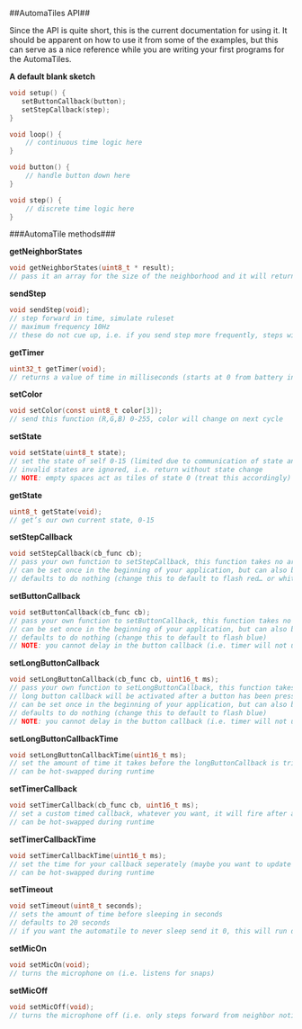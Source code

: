 ##AutomaTiles API##

Since the API is quite short, this is the current documentation for using it. It should be apparent on how to use it from some of the examples, but this can serve as a nice reference while you are writing your first programs for the AutomaTiles. 

**A default blank sketch**
```c
void setup() {  
   setButtonCallback(button); 
   setStepCallback(step);
}

void loop() {
	// continuous time logic here
}

void button() {
	// handle button down here
}

void step() {
	// discrete time logic here
}

```

###AutomaTile methods###

**getNeighborStates**
```c
void getNeighborStates(uint8_t * result);
// pass it an array for the size of the neighborhood and it will return each neighbor’s state in that array. 
```
**sendStep**
```c
void sendStep(void);
// step forward in time, simulate ruleset
// maximum frequency 10Hz
// these do not cue up, i.e. if you send step more frequently, steps will be dropped 
```
**getTimer**
```c
uint32_t getTimer(void);
// returns a value of time in milliseconds (starts at 0 from battery in) 
```
**setColor**
```c
void setColor(const uint8_t color[3]);
// send this function (R,G,B) 0-255, color will change on next cycle 
```
**setState**
```c
void setState(uint8_t state);
// set the state of self 0-15 (limited due to communication of state and step frequency)
// invalid states are ignored, i.e. return without state change
// NOTE: empty spaces act as tiles of state 0 (treat this accordingly) 
```
**getState**
```c
uint8_t getState(void);
// get’s our own current state, 0-15 
```
**setStepCallback**
```c
void setStepCallback(cb_func cb); 
// pass your own function to setStepCallback, this function takes no arguments and returns nothing
// can be set once in the beginning of your application, but can also be hot-swapped during runtime
// defaults to do nothing (change this to default to flash red… or white) 
```
**setButtonCallback**
```c
void setButtonCallback(cb_func cb);
// pass your own function to setButtonCallback, this function takes no arguments and returns nothing
// can be set once in the beginning of your application, but can also be hot-swapped during runtime
// defaults to do nothing (change this to default to flash blue)
// NOTE: you cannot delay in the button callback (i.e. timer will not update while you are in the callback) 
```
**setLongButtonCallback**
```c
void setLongButtonCallback(cb_func cb, uint16_t ms);
// pass your own function to setLongButtonCallback, this function takes no arguments and returns nothing
// long button callback will be activated after a button has been pressed for n milliseconds (second parameter)
// can be set once in the beginning of your application, but can also be hot-swapped during runtime
// defaults to do nothing (change this to default to flash blue)
// NOTE: you cannot delay in the button callback (i.e. timer will not update while you are in the callback) 
```
**setLongButtonCallbackTime**
```c
void setLongButtonCallbackTime(uint16_t ms);
// set the amount of time it takes before the longButtonCallback is triggered
// can be hot-swapped during runtime
```
**setTimerCallback**
```c
void setTimerCallback(cb_func cb, uint16_t ms);
// set a custom timed callback, whatever you want, it will fire after a given amount of time
// can be hot-swapped during runtime
```
**setTimerCallbackTime**
```c
void setTimerCallbackTime(uint16_t ms);
// set the time for your callback seperately (maybe you want to update that time after setting it initially, perhaps it evolves over time
// can be hot-swapped during runtime
```
**setTimeout**
```c
void setTimeout(uint8_t seconds);
// sets the amount of time before sleeping in seconds
// defaults to 20 seconds
// if you want the automatile to never sleep send it 0, this will run down your battery 
```
**setMicOn**
```c
void setMicOn(void);
// turns the microphone on (i.e. listens for snaps) 
```
**setMicOff**
```c
void setMicOff(void);
// turns the microphone off (i.e. only steps forward from neighbor notification) 
```